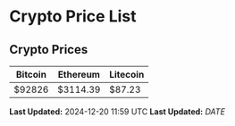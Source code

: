 # Crypto Price List

## Crypto Prices
| Bitcoin | Ethereum | Litecoin |
| ------- | -------- | -------- |
| $92826 | $3114.39 | $87.23 |
**Last Updated:** 2024-12-20 11:59 UTC
**Last Updated:** $DATE$
